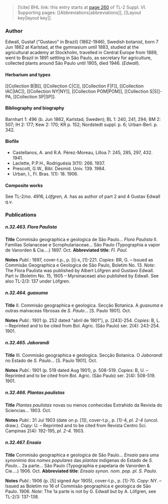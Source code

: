 > [!cite] BHL link: this entry starts at [page 260](https://www.biodiversitylibrary.org/item/103835#page/270/mode/1up) of TL-2 Suppl. VI.
> Supporting pages: [[Abbreviations|abbreviations]], [[Layout key|layout key]].

### Author

Edwall, Gustaf ("Gustavo" in Brazil) (1862-1946), Swedish botanist, born 7 Jun 1862 at Karlstad, at the gymnasium until 1883, studied at the agricultural academy at Stockholm, travelled in Central Europe from 1889, went to Brazil in 1891 settling in São Paulo, as secretary for agriculture, collected plants around São Paulo until 1905, died 1946. (*Edwall*).

#### Herbarium and types

[[Collection B|B]], [[Collection C|C]], [[Collection F|F]], [[Collection IAC|IAC]], [[Collection NY|NY]], [[Collection POM|POM]], [[Collection S|S]]-PA, [[Collection SP|SP]].

#### Bibliography and biography

Barnhart 1: 496 (b. Jun 1862, Karlstad, Sweden); BL 1: 240, 241, 294; BM 2: 507; IH 2: 177; Kew 2: 170; KR p. 152; Nordstedt suppl. p. 6; Urban-Berl. p. 342.

#### Biofile

- Castellanos, A. and R.A. Pérez-Moreau, Lilloa 7: 245, 285, 297, 432. 1941.
- Laclette, P.P.H., Rodriguésia 3(11): 266. 1937.
- Prescott, G.W., Bibl. Desmid. Univ. 139. 1984.
- Urban, I., Fl. Bras. 1(1): 18. 1906.

#### Composite works

See TL-2/no. 4916, *Löfgren, A*. has as author of part 2 and 4 Gustav Edwall q.v.

### Publications

##### n.32.463. Flora Paulista

**Title**
Commisão geographica e geologica de São Paulo... *Flora Paulista* II. Familias Solanaceae e Scrophulariaceae... São Paulo (Typographia a vapor de Vanorden & Cia....) 1897. Oct.
**Abbreviated title**: *Fl. Paul.*

**Notes**
*Publ*.: 1897, cover-t.p., p. \[i\]-x, \[1\]-221. *Copies*: BR, G. – Issued as Commisão Geographica e Geologica de São Paulo, Boletim No. 13.
*Note*: The Flora Paulista was published by Albert Löfgren and Gustavo Edwall. Part iv (Boletim No. 15, 1905 – Myrsinaceae) also published by Edwall. See also TL-2/3: 137 under Löfgren.

##### n.32.464. guaxuma

**Title**
II. Commisão geographica e geologica. Secção Botanica. A *guaxuma* e outras malvaceas fibrosas de *S. Paulo*... \[S. Paulo 1901\]. Oct.

**Notes**
*Publ*.: 1901 (p. 252 dated "abril de 1901"), p. \[243\]-254. *Copies*: B, L. – Reprinted and to be cited from Bol. Agric. (São Paulo) ser. 2(4): 243-254. 1901.

##### n.32.465. Jaborandi

**Title**
III. Commisão geographica e geologica. Secção Botanica. O *Jaborandi* no Estado de *S. Paulo*... \[S. Paulo 1901\]. Oct.

**Notes**
*Publ*.: 1901 (p. 519 dated Aug 1901), p. 508-519. *Copies*: B, U. – Reprinted and to be cited from Bol. Agric. (São Paulo) ser. 2(4): 508-519. 1901.

##### n.32.466. Plantas paulistas

**Title**
*Plantas paulistas* novas ou menos conhecidas Extrahido da Revista do Sciencias... 1903. Oct.

**Notes**
*Publ*.: 31 Jul 1903 (date on p. \[1\]), cover-t.p., p. \[1\]-4, *pl. 2-4* (uncol. draw.). *Copy*: U. – Reprinted and to be cited from Revista Centro Sci. Campinas 2(4): 192-195, *pl. 2-4.* 1903.

##### n.32.467. Ensaio

**Title**
Commisão geographica e geologica de São Paulo... *Ensaio* para uma *synonimia* dos *nomes populares* das *plantas* indigenas do Estado de *S. Paulo*... 2a parte... São Paulo (Typographia e papelaria de Vanorden & Cie....) 1906. Oct.
**Abbreviated title**: *Ensaio synon. nom. pop. pl. S. Paulo*.

**Notes**
*Publ*.: 1906 (p. \[5\] signed Apr 1905), cover-t.p., p. \[1\]-70. *Copy*: NY. – Issued as Boletim no 16 of Commisão geographica e geologica de São Paulo. 1906.
*Note*: The 1a parte is not by G. Edwall but by A. Löfgren, see TL-2/3: 137-138.

